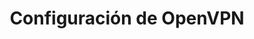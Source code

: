 ---
title: Configuración de OpenVPN
url: /es/openvpn-config/
params:
  translated: true
layout: openvpn-config
---